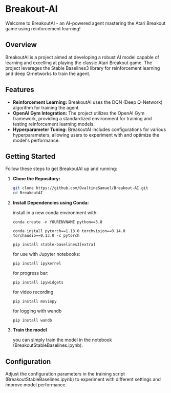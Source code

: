 # Breakout-AI

Welcome to BreakoutAI - an AI-powered agent mastering the Atari Breakout game using reinforcement learning!

## Overview

BreakoutAI is a project aimed at developing a robust AI model capable of learning and excelling at playing the classic Atari Breakout game. The project leverages the Stable Baselines3 library for reinforcement learning and deep Q-networks to train the agent.

## Features

- **Reinforcement Learning:** BreakoutAI uses the DQN (Deep Q-Network) algorithm for training the agent.
- **OpenAI Gym Integration:** The project utilizes the OpenAI Gym framework, providing a standardized environment for training and testing reinforcement learning models.
- **Hyperparameter Tuning:** BreakoutAI includes configurations for various hyperparameters, allowing users to experiment with and optimize the model's performance.

## Getting Started

Follow these steps to get BreakoutAI up and running:

1. **Clone the Repository:**
    ```bash
    git clone https://github.com/OvaltineSamuel/Breakout-AI.git
    cd BreakoutAI

2. **Install Dependencies using Conda:**
    
    install in a new conda environment with:
    ````
    conda create -n YOURENVNAME python==3.8

    conda install pytorch==1.13.0 torchvision==0.14.0 torchaudio==0.13.0 -c pytorch

    pip install stable-baselines3[extra]
    ````
    for use with Jupyter notebooks:
    ````
    pip install ipykernel
    ````
    for progress bar:
    ````
    pip install ipywidgets
    ````
    for video recording
    ````
    pip install moviepy
    ````
    for logging with wandb
    ````
    pip install wandb
    ````

3. **Train the model**

    you can simply train the model in the notebook (BreakoutStableBaselines.ipynb).

## Configuration

Adjust the configuration parameters in the training script (BreakoutStableBaselines.ipynb) to experiment with different settings and improve model performance.


